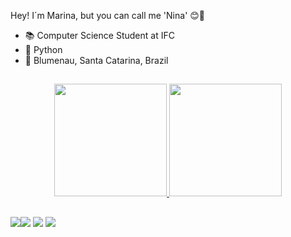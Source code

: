 Hey! I´m Marina, but you can call me 'Nina' 😊👋

- 📚 Computer Science Student at IFC 
- 🐍 Python
- 📍 Blumenau, Santa Catarina, Brazil

##


<div align="center">
  <a href="https://github.com/ninamacedos">
  <img height="180em" src="https://github-readme-stats.vercel.app/api?username=ninamacedos&show_icons=true&theme=dracula&include_all_commits=true&count_private=true"/>
  <img height="180em" src="https://github-readme-stats.vercel.app/api/top-langs/?username=ninamacedos&layout=compact&langs_count=7&theme=dracula"/>
</div>

##

<div>
 <a href="https://www.linkedin.com/in/marina-macedo-02b305194/" target="_blank"><img src="https://img.shields.io/badge/-LinkedIn-%230077B5?style=for-the-badge&logo=linkedin&logoColor=white"
   <a href = "macedomarina262@gmail.com"><img src="https://img.shields.io/badge/-Gmail-%23333?style=for-the-badge&logo=gmail&logoColor=white" target="_blank"></a>
  <a href="https://instagram.com/mar_macedos?igshid=YmMyMTA2M2Y="_blank"><img src="https://img.shields.io/badge/-Instagram-%23E4405F?style=for-the-badge&logo=instagram&logoColor=white" target="_blank"></a>
  <a href="" target="_blank"><img src="https://img.shields.io/badge/Discord-7289DA?style=for-the-badge&logo=discord&logoColor=white" target="_blank"></a> 
  
</div>  
  
  
  




